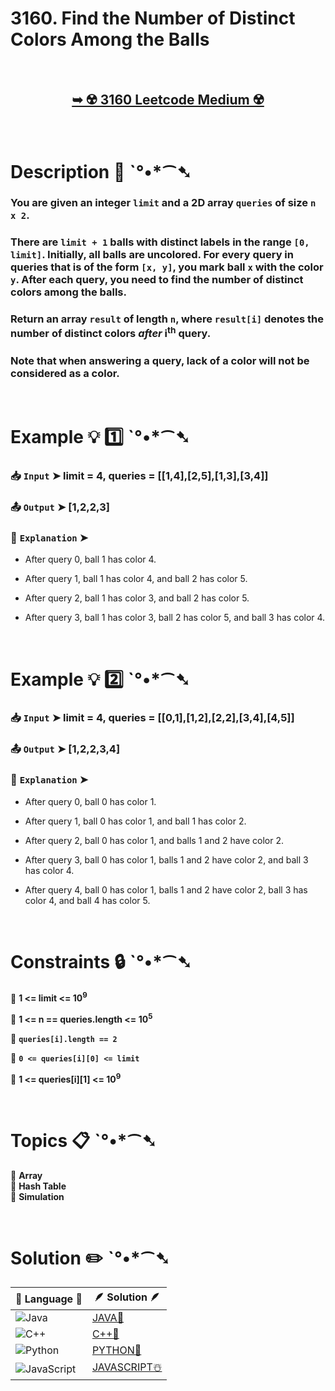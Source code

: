 # 3160. Find the Number of Distinct Colors Among the Balls

</br>

<h2 align="center"> 

<a href="https://leetcode.com/problems/find-the-number-of-distinct-colors-among-the-balls/description/?envType=daily-question&envId=2025-02-07"><strong>➥ ☢️ 3160 Leetcode Medium ☢️ </strong></a>
</h2>

</br>

# Description 📜 ˋ°•*⁀➷

### You are given an integer `limit` and a 2D array `queries` of size `n x 2`.

### There are `limit + 1` balls with distinct labels in the range `[0, limit]`. Initially, all balls are uncolored. For every query in queries that is of the form `[x, y]`, you mark ball `x` with the color `y`. After each query, you need to find the number of distinct colors among the balls.

### Return an array `result` of length `n`, where `result[i]` denotes the number of distinct colors *after* i<sup>th</sup> query.

### Note that when answering a query, lack of a color will not be considered as a color.

</br>

# Example 💡 1️⃣ ˋ°•*⁀➷

  ### 📥 `Input`  ➤ limit = 4, queries = [[1,4],[2,5],[1,3],[3,4]]

  ### 📤 `Output`  ➤  [1,2,2,3]

  ### 🔦 `Explanation`  ➤ 


- After query 0, ball 1 has color 4.

- After query 1, ball 1 has color 4, and ball 2 has color 5.

- After query 2, ball 1 has color 3, and ball 2 has color 5.

- After query 3, ball 1 has color 3, ball 2 has color 5, and ball 3 has color 4.

</br>

# Example 💡 2️⃣ ˋ°•*⁀➷

  ### 📥 `Input` ➤ limit = 4, queries = [[0,1],[1,2],[2,2],[3,4],[4,5]]

  ### 📤 `Output`  ➤ [1,2,2,3,4]

  ### 🔦 `Explanation` ➤ 


- After query 0, ball 0 has color 1.

- After query 1, ball 0 has color 1, and ball 1 has color 2.

- After query 2, ball 0 has color 1, and balls 1 and 2 have color 2.

- After query 3, ball 0 has color 1, balls 1 and 2 have color 2, and ball 3 has color 4.

- After query 4, ball 0 has color 1, balls 1 and 2 have color 2, ball 3 has color 4, and ball 4 has color 5.

</br>

# Constraints 🔒 ˋ°•*⁀➷

🔹 **1 <= limit <= 10<sup>9</sup>** </br>

🔹 **1 <= n == queries.length <= 10<sup>5</sup>** </br>

🔹 **`queries[i].length == 2`** </br>

🔹 **`0 <= queries[i][0] <= limit`** </br>

🔹 **1 <= queries[i][1] <= 10<sup>9</sup>** </br>

</br>

# Topics 📋 ˋ°•*⁀➷

🔸 **Array**  </br>
🔸 **Hash Table**  </br>
🔸 **Simulation**  </br>

</br>

# Solution ✏️ ˋ°•*⁀➷

| 📒 Language 📒  | 🪶 Solution 🪶 |
| ------------- | ------------- |
|  ![Java](https://img.shields.io/badge/java-%23ED8B00.svg?style=for-the-badge&logo=openjdk&logoColor=white)  | [JAVA🍁]() |
|  ![C++](https://img.shields.io/badge/c++-%2300599C.svg?style=for-the-badge&logo=c%2B%2B&logoColor=white)  | [C++🎲]()  |
|  ![Python](https://img.shields.io/badge/python-3670A0?style=for-the-badge&logo=python&logoColor=ffdd54)    | [PYTHON🍰]() |
| ![JavaScript](https://img.shields.io/badge/javascript-%23323330.svg?style=for-the-badge&logo=javascript&logoColor=%23F7DF1E)   | [JAVASCRIPT☃️]() |

